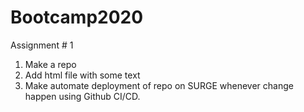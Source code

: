 # Bootcamp2020

Assignment # 1

1) Make a repo
2) Add html file with some text
3) Make automate deployment of repo on SURGE whenever change happen using Github CI/CD.
